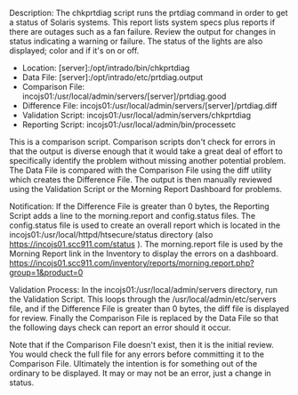 Description: The chkprtdiag script runs the prtdiag command in order to get a status of Solaris systems. This report lists system specs plus reports if there are outages such as a fan failure. Review the output for changes in status indicating a warning or failure. The status of the lights are also displayed; color and if it's on or off.

* Location: [server]:/opt/intrado/bin/chkprtdiag
* Data File: [server]:/opt/intrado/etc/prtdiag.output
* Comparison File: incojs01:/usr/local/admin/servers/[server]/prtdiag.good
* Difference File: incojs01:/usr/local/admin/servers/[server]/prtdiag.diff
* Validation Script: incojs01:/usr/local/admin/servers/chkprtdiag
* Reporting Script: incojs01:/usr/local/admin/bin/processetc

This is a comparison script. Comparison scripts don't check for errors in that the output is diverse enough that it would take a great deal of effort to specifically identify the problem without missing another potential problem. The Data File is compared with the Comparison File using the diff utility which creates the Difference File. The output is then manually reviewed using the Validation Script or the Morning Report Dashboard for problems.

Notification: If the Difference File is greater than 0 bytes, the Reporting Script adds a line to the morning.report and config.status files. The config.status file is used to create an overall report which is located in the incojs01:/usr/local/httpd/htsecure/status directory (also https://incojs01.scc911.com/status ). The morning.report file is used by the Morning Report link in the Inventory to display the errors on a dashboard. https://incojs01.scc911.com/inventory/reports/morning.report.php?group=1&product=0

Validation Process: In the incojs01:/usr/local/admin/servers directory, run the Validation Script. This loops through the /usr/local/admin/etc/servers file, and if the Difference File is greater than 0 bytes, the diff file is displayed for review. Finally the Comparison File is replaced by the Data File so that the following days check can report an error should it occur.

Note that if the Comparison File doesn't exist, then it is the initial review. You would check the full file for any errors before committing it to the Comparison File. Ultimately the intention is for something out of the ordinary to be displayed. It may or may not be an error, just a change in status.

